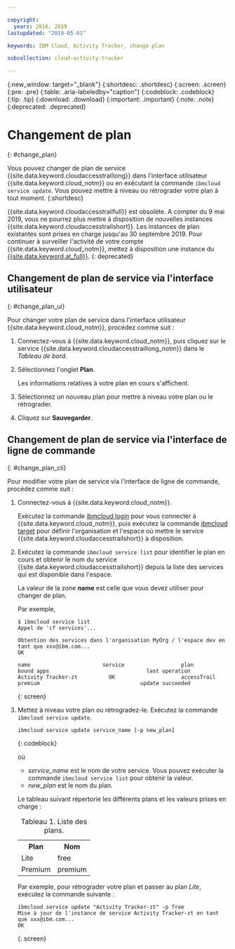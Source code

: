 ```yaml
---

copyright:
  years: 2016, 2019
lastupdated: "2019-05-01"

keywords: IBM Cloud, Activity Tracker, change plan

subcollection: cloud-activity-tracker

---
```


{:new_window: target="_blank"}
{:shortdesc: .shortdesc}
{:screen: .screen}
{:pre: .pre}
{:table: .aria-labeledby="caption"}
{:codeblock: .codeblock}
{:tip: .tip}
{:download: .download}
{:important: .important}
{:note: .note}
{:deprecated: .deprecated}


# Changement de plan
{: #change_plan}

Vous pouvez changer de plan de service {{site.data.keyword.cloudaccesstraillong}} dans l'interface utilisateur {{site.data.keyword.cloud_notm}} ou en exécutant la commande `ibmcloud service update`. Vous pouvez mettre à niveau ou rétrograder votre plan à tout moment.
{:shortdesc}

{{site.data.keyword.cloudaccesstrailfull}} est obsolète. A compter du 9 mai 2019, vous ne pourrez plus mettre à disposition de nouvelles instances {{site.data.keyword.cloudaccesstrailshort}}. Les instances de plan existantes sont prises en charge jusqu'au 30 septembre 2019. Pour continuer à surveiller l'activité de votre compte {{site.data.keyword.cloud_notm}}, mettez à disposition une instance du [{{site.data.keyword.at_full}}](/docs/services/Activity-Tracker-with-LogDNA?topic=logdnaat-getting-started#getting-started).
{: deprecated}

## Changement de plan de service via l'interface utilisateur
{: #change_plan_ui}

Pour changer votre plan de service dans l'interface utilisateur {{site.data.keyword.cloud_notm}}, procédez comme suit :

1. Connectez-vous à {{site.data.keyword.cloud_notm}}, puis cliquez sur le service {{site.data.keyword.cloudaccesstraillong_notm}} dans le *Tableau de bord*. 
    
2. Sélectionnez l'onglet **Plan**.

    Les informations relatives à votre plan en cours s'affichent.
	
3. Sélectionnez un nouveau plan pour mettre à niveau votre plan ou le rétrograder. 

4. Cliquez sur **Sauvegarder**.



## Changement de plan de service via l'interface de ligne de commande
{: #change_plan_cli}

Pour modifier votre plan de service via l'interface de ligne de commande, procédez comme suit :

1. Connectez-vous à {{site.data.keyword.cloud_notm}}. 

    Exécutez la commande [ibmcloud login](/docs/cli/reference/ibmcloud?topic=cloud-cli-ibmcloud_cli#ibmcloud_login) pour vous connecter à {{site.data.keyword.cloud_notm}}, puis exécutez la commande [ibmcloud target](/docs/cli/reference/ibmcloud?topic=cloud-cli-ibmcloud_cli#ibmcloud_target) pour définir l'organisation et l'espace où mettre le service {{site.data.keyword.cloudaccesstrailshort}} à disposition.
	
2. Exécutez la commande `ibmcloud service list` pour identifier le plan en cours et obtenir le nom du service {{site.data.keyword.cloudaccesstrailshort}} depuis la liste des services qui est disponible dans l'espace. 

    La valeur de la zone **name** est celle que vous devez utiliser pour changer de plan. 

    Par exemple,
	
	```
	$ ibmcloud service list
    Appel de 'cf services'...

    Obtention des services dans l'organisation MyOrg / l'espace dev en tant que xxx@ibm.com...
    OK

    name                       service                  plan                 bound apps                               last operation
    Activity Tracker-zt          OK                     accessTrail             premium                                update succeeded
    ```
	{: screen}
    
3. Mettez à niveau votre plan ou rétrogradez-le. Exécutez la commande `ibmcloud service update`.
    
	```
	ibmcloud service update service_name [-p new_plan]
	```
	{: codeblock}
	
	où 
	
	* *service_name* est le nom de votre service. Vous pouvez exécuter la commande `ibmcloud service list` pour obtenir la valeur.
	* *new_plan* est le nom du plan.
	
	
	Le tableau suivant répertorie les différents plans et les valeurs prises en charge :
	
	<table>
	  <caption>Tableau 1. Liste des plans.</caption>
	  <tr>
	    <th>Plan</th>
	    <th>Nom</th>
	  </tr>
	  <tr>
	    <td>Lite</td>
	    <td>free</td>
	  </tr>
	  <tr>
	    <td>Premium</td>
	    <td>premium</td>
	  </tr>
	</table>
	
	Par exemple, pour rétrograder votre plan et passer au plan *Lite*, exécutez la commande suivante :
	
	```
	ibmcloud service update "Activity Tracker-zt" -p free
    Mise à jour de l'instance de service Activity Tracker-zt en tant que xxx@ibm.com...
    OK
	```
	{: screen}



